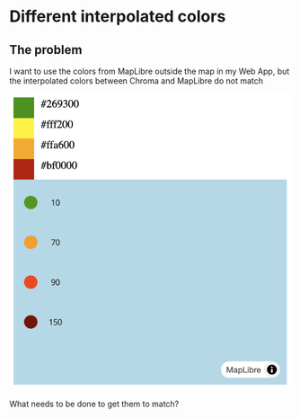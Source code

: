 # Different interpolated colors

## The problem

I want to use the colors from MapLibre outside the map in my Web App, but the interpolated colors between Chroma and MapLibre do not match

![Interpolated colors between Chroma and MapLibre do not match](./public/screen.png)

What needs to be done to get them to match?
